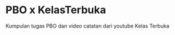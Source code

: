 <h1 color="blue">PBO x KelasTerbuka</h1>
Kumpulan tugas PBO dan video catatan dari youtube Kelas Terbuka
